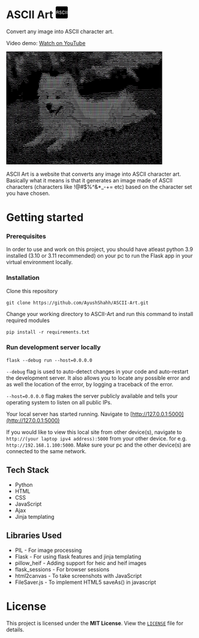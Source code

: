 # ASCII Art <img src="static/favicons/favicon-32x32.png">
Convert any image into ASCII character art.

Video demo: [Watch on YouTube](https://www.youtube.com/watch?v=kvW-cWD7sYY)

<img src="static/asciidog.JPG" height=300>

ASCII Art is a website that converts any image into ASCII character art. Basically what it means is that it generates an image made of ASCII characters (characters like !@#$%^&*_-+= etc) based on the character set you have chosen.

# Getting started
### Prerequisites
In order to use and work on this project, you should have atleast python 3.9 installed (3.10 or 3.11 recommended) on your pc to run the Flask app in your virtual environment locally.

### Installation
Clone this repository
``` terminal
git clone https://github.com/AyushShahh/ASCII-Art.git
```
Change your working directory to ASCII-Art and run this command to install required modules
```terminal
pip install -r requirements.txt
```

### Run development server locally
``` terminal
flask --debug run --host=0.0.0.0
```
`--debug` flag is used to auto-detect changes in your code and auto-restart the development server. It also allows you to locate any possible error and as well the location of the error, by logging a traceback of the error.

`--host=0.0.0.0` flag makes the server publicly available and tells your operating system to listen on all public IPs.

Your local server has started running. Navigate to [http://127.0.0.1:5000](http://127.0.0.1:5000)

If you would like to view this local site from other device(s), navigate to `http://(your laptop ipv4 address):5000` from your other device. for e.g. `http://192.168.1.100:5000`. Make sure your pc and the other device(s) are connected to the same network.

## Tech Stack
- Python
- HTML
- CSS
- JavaScript
- Ajax
- Jinja templating

## Libraries Used
- PIL - For image processing
- Flask - For using flask features and jinja templating
- pillow_heif - Adding support for heic and heif images
- flask_sessions - For browser sessions
- html2canvas - To take screenshots with JavaScript
- FileSaver.js - To implement HTML5 saveAs() in javascript

# License
This project is licensed under the **MIT License**. View the [`LICENSE`](https://github.com/AyushShahh/ASCII-Art/blob/main/LICENSE) file for details.
